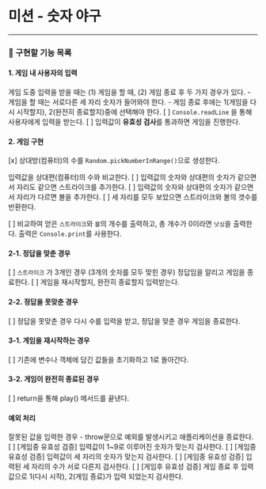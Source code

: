 # 미션 - 숫자 야구

---

### 🚀 구현할 기능 목록

#### 1. 게임 내 사용자의 입력

게임 도중 입력을 받을 때는 (1) 게임을 할 때, (2) 게임 종료 후 두 가지 경우가 있다. - 게임을 할 때는 서로다른 세 자리 숫자가 들어와야 한다. - 게임 종료 후에는 1(게임을 다시 시작할지), 2(완전히 종료할지)중에 선택해야 한다.
[ ] `Console.readLine` 을 통해 사용자에게 입력을 받는다.
[ ] 입력값이 **유효성 검사**를 통과하면 게임을 진행한다.

#### 2. 게임 구현

[x] 상대방(컴퓨터)의 수를 `Random.pickNumberInRange()`으로 생성한다.

입력값을 상대편(컴퓨터)의 수와 비교한다.
[ ] 입력값의 숫자와 상대편의 숫자가 같으면서 자리도 같으면 스트라이크를 추가한다.
[ ] 입력값의 숫자와 상대편의 숫자가 같으면서 자리가 다르면 볼을 추가한다.
[ ] 세 자리를 모두 보았으면 스트라이크와 볼의 갯수를 반환한다.

[ ] 비교하여 얻은 `스트라이크`와 `볼`의 개수를 출력하고, 총 개수가 0이라면 `낫싱`을 출력한다. 출력은 `Console.print`를 사용한다.

#### 2-1. 정답을 맞춘 경우

[ ] `스트라이크` 가 3개인 경우 (3개의 숫자를 모두 맞힌 경우) 정답임을 알리고 게임을 종료한다.
[ ] 게임을 재시작할지, 완전히 종료할지 입력받는다.

#### 2-2. 정답을 못맞춘 경우

[ ] 정답을 못맞춘 경우 다시 수를 입력을 받고, 정답을 맞춘 경우 게임을 종료한다.

#### 3-1. 게임을 재시작하는 경우

[ ] 기존에 변수나 객체에 담긴 값들을 초기화하고 1로 돌아간다.

#### 3-2. 게임이 완전히 종료된 경우

[ ] return을 통해 play() 메서드를 끝낸다.

#### 예외 처리

잘못된 값을 입력한 경우 - throw문으로 예외를 발생시키고 애플리케이션을 종료한다.
[ ] [게임중 유효성 검증] 입력값이 1~9로 이루어진 숫자가 맞는지 검사한다.
[ ] [게임중 유효성 검증] 입력값이 세 자리의 숫자가 맞는지 검사한다.
[ ] [게임중 유효성 검증] 입력된 세 자리의 수가 서로 다른지 검사한다.
[ ] [게임후 유효성 검증] 게임 종료 후 입력값으로 1(다시 시작), 2(게임 종료)가 입력 되었는지 검사한다.
